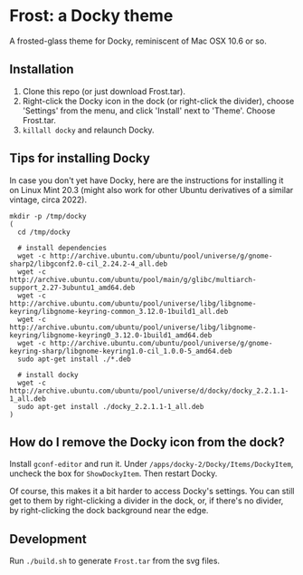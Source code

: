 # Frost: a Docky theme

A frosted-glass theme for Docky, reminiscent of Mac OSX 10.6 or so.

## Installation

1. Clone this repo (or just download Frost.tar).
2. Right-click the Docky icon in the dock (or right-click the divider), choose
   'Settings' from the menu, and click 'Install' next to 'Theme'. Choose
   Frost.tar.
3. `killall docky` and relaunch Docky.

## Tips for installing Docky

In case you don't yet have Docky, here are the instructions for installing it
on Linux Mint 20.3 (might also work for other Ubuntu derivatives of a similar
vintage, circa 2022).

```
mkdir -p /tmp/docky
(
  cd /tmp/docky

  # install dependencies
  wget -c http://archive.ubuntu.com/ubuntu/pool/universe/g/gnome-sharp2/libgconf2.0-cil_2.24.2-4_all.deb
  wget -c http://archive.ubuntu.com/ubuntu/pool/main/g/glibc/multiarch-support_2.27-3ubuntu1_amd64.deb
  wget -c http://archive.ubuntu.com/ubuntu/pool/universe/libg/libgnome-keyring/libgnome-keyring-common_3.12.0-1build1_all.deb
  wget -c http://archive.ubuntu.com/ubuntu/pool/universe/libg/libgnome-keyring/libgnome-keyring0_3.12.0-1build1_amd64.deb
  wget -c http://archive.ubuntu.com/ubuntu/pool/universe/g/gnome-keyring-sharp/libgnome-keyring1.0-cil_1.0.0-5_amd64.deb
  sudo apt-get install ./*.deb

  # install docky
  wget -c http://archive.ubuntu.com/ubuntu/pool/universe/d/docky/docky_2.2.1.1-1_all.deb
  sudo apt-get install ./docky_2.2.1.1-1_all.deb
)
```

## How do I remove the Docky icon from the dock?

Install `gconf-editor` and run it. Under `/apps/docky-2/Docky/Items/DockyItem`,
uncheck the box for `ShowDockyItem`. Then restart Docky.

Of course, this makes it a bit harder to access Docky's settings. You can still
get to them by right-clicking a divider in the dock, or, if there's no divider,
by right-clicking the dock background near the edge.

## Development

Run `./build.sh` to generate `Frost.tar` from the svg files.
